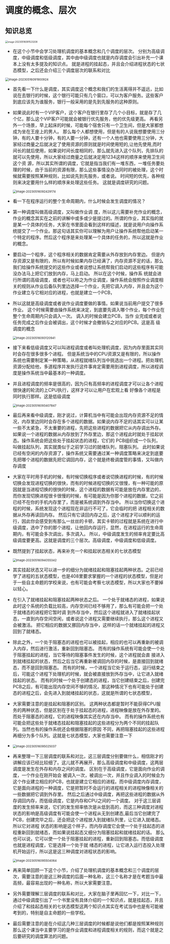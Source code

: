 # 调度的概念、层次



## 知识总览

<img src="https://cvp.oss-cn-shanghai.aliyuncs.com/picgo/202305160915357.png" alt="image-20230516091523208" style="zoom:50%;" />

* 在这个小节中会学习处理机调度的基本概念和几个调度的层次。 分别为高级调度，中级调度和低级调度，其中由中级调度也就是内存调度会引出补充一个课本上没有太多提及的知识点。 就是进程的挂起态，并且会介绍进程状态的七状态模型，之后还会介绍三个调度层次的联系和对比

<img src="https://cvp.oss-cn-shanghai.aliyuncs.com/picgo/202305160919048.png" alt="image-20230516091900924" style="zoom: 67%;" />

* 首先看一下什么是调度，其实调度这个概念和我们的生活离得并不遥远，比如说在去银行的时候，这个银行可能只有几个窗口，可以为客户服务。这些客户到底应该先为谁服务，银行一般采用的是先到先服务的这种原则。

* 如果说此时有一个VIP客户，这个客户在银行里存了几个小目标，就是存了几个亿，那么这个VIP客户可能就会被银行优先服务，他的优先级更高。 再看另外一个场景，早上起床的时候，可能每个宿舍只有一个卫生间，但是大家都想成为坐在王座上的男人。 那么每个人都想使用，但是有的人说我想要使用三分钟，有的人要十分钟，有的人要一分钟，还有一个人他也需要使用三分钟，大家经过商量之后就决定了使用资源的原则就是时间使用短的,让他先使用,而时间长的就后使用，如果说时间长度相同的，那么就先进入这个队列，先排队的就可以先使用，所以大家经过商量之后就决定用1234这样的顺序来使用卫生间这个资
  源，所以其实所谓的调度，它就是指当我们有一堆东西，一堆任务要处理的时候，由于当前的资源有限，那么这些事情没办法同时的被处理，这个时候就需要按照某种规则，比如说先到先服务，或者说。 时间短的优先，各种规则来决定要用什么样的顺序来处理这些任务。 这就是调度研究的问题。

  <img src="https://cvp.oss-cn-shanghai.aliyuncs.com/picgo/202305160924287.png" alt="image-20230516092429174" style="zoom:67%;" />

* 看一下在程序运行的整个生命周期内，什么时候会发生调度的情况？

* 第一种调度叫做高级调度，又叫做作业调
  度，所以这儿需要补充作业的概念，作业的概念其实在之前的讲解中或多或少是提过的。所谓的作业，其实指的就是某一个具体的任务，大家在书里面会看到这样的描述，就是说用户向操作系统提交了一个作业。那这句话其实你可以理解为用户让操作系统帮他启动某一个特定的程序。然后这个程序是来处理某一个具体的任务的，所以这就是作业的概念。

* 要启动一个程序，这个程序相关的数据肯定需要从外存放到内存里边。 但是内存资源又是有限的，所以有时候如果内存已经满了，内存资源不足的话，那么我们给操作系统提交的这些作业或者说想让系统帮我们启动的这些程序有可能没办法马上把它们放到内存，马上启动。 所以在这个时候，操作系
  统就会进行所谓的高级调度，或者也可以称之为作业调度，操作系统会按照作业调度相关的规则从作业后备队列里边选择一个作业，先把它调入内存，并且会为这个作业建立与它相对应的进程，也就是建立一个PCB，

* 所以这就是高级调度或者说作业调度要做的事情。如果说当前用户提交了很多作业。 这个时候需要由操作系统来决定，到底要先调入哪个作业，每个作业在整个生命周期内只会调入一次。 调入的时候会建立PCB，当作
  业完成或者说任务完成之后作业会被调出，这个时候才会撤销与之对应的PCB。这是高
  级调度的概念

  <img src="https://cvp.oss-cn-shanghai.aliyuncs.com/picgo/202305160931018.png" alt="image-20230516093120941" style="zoom: 67%;" />

* 接下来看低级调度又可以叫进程调度或者叫处理机调度，因为内存里面其实同时会存在很多很多个进程。 但是系统当中的CPU资源又是有限的，所以操作系统也需要制定某一种策略，从进程就绪队列当中挑选出一个进程。把处理机资源分配给他，多道程序并发执行这件事肯定需要用到进程调度，所以进程调度是操作系统当中最基本的一种调度。 

* 并且进程调度的频率是很高的，因为只有高频率的进程调度才可以让各个进程很快速的轮流的上CPU执行，这样才可以让用户在宏观上看 好像各个进程是同时执行那样。这是低级调度

  <img src="https://cvp.oss-cn-shanghai.aliyuncs.com/picgo/202305160934936.png" alt="image-20230516093407847" style="zoom: 67%;" />

* 最后再来看中级调度，刚才说过，计算机当中有可能会出现内存资源不足的情况，内存里边同时会存在多个进程的数据。如果说内存不足的话其实可以让某一些不太紧急，不太重要的进程，先把这些进程的数据把它从内存调出外存。如果说一个进程的数据从内存放到了外存里边，那这个进程此时就处于挂起状态。操作系统会把这些处于挂起状态的进程，它们的
  PCB组织成一个队列，叫做挂起队列，其实就类似于之前学习过的就绪队列，阻塞队列。 此时如果说已经有空闲的内存资源了，操作系统又需要通过某一种调度策略来决定到底要先把哪个进程的数据先把它调回内存，这个就是终极调度管的事情，又叫做内存调度

* 大家在平时用手机的时候，有时候切换程序或者说切换进程的时候，有的时候切换会发现进程切换的很快，而有的时候进程切换的又很慢，有一种可能的原因就是当进程切换的很快的时候，这个进程的数据有可能是放在内存里边的，而你发现切换进程很卡很慢的时候，有可能是因为你那个进程的数据，它之前已经不在你的手机内存里了，而是被系统调到外存当中。 所以当你切换这个进程的时候，系统发现这个进程现在非运行不可了，它会临时的把
  进程相关的数据从外存再读回内存。 然后只有它读回内存之后，这个进程才可以顺利的运行，因此你会感受到有那么一丝丝的卡顿，其实卡顿的过程就是系统在进行中级调度，选中了你的那个进程，让他回内存运行，显然，在进程运行的生命周期内，有可能会多次调出，多次调入。 所以，中级调度发生的频率肯定要比高级调度要更高。这就是调度的三个层次。高级调度，中级调度和低级调度。

* 既然提到了挂起状态，再来补充一个和挂起状态相关的七状态模型

  <img src="https://cvp.oss-cn-shanghai.aliyuncs.com/picgo/202305160940466.png" alt="image-20230516094055342" style="zoom: 67%;" />

* 其实挂起状态又可以进一步的细分为就绪挂起和阻塞挂起两种状态。之前已经学了进程的五状态模型，也是408里要求掌握的一个进程的状态模型，但是对于一些自主命题的学校来说，也有可能会考察七状态模型，所以大家也不要掉以轻心。

* 在引入了就绪挂起和阻塞挂起两种状态之后。 一个处于就绪态的进程，如果说此时这个系统的负载比较高，内存空间已经不够用了，那么有可能会把一个处于就绪态的进程把它暂时调
  到外存当中，然后这个进程就进入了就绪挂起状态，一直到内存空间空闲，或者说这个进程又需要继续执行，那么这个进程又会被激活。 把它相应的数据又挪回内存当中，这样的话一个就绪挂起的进程又回到了就绪态。 

* 除此之外，一个处于阻塞态的进程也可以被挂起，相应的也可以再重新的被调入内存，然后进行激活，重新回到阻塞态。 而有的操作系统有可能会使一个处于阻塞挂起的进程，当它等待的阻塞事件发生的时候，这个进程就会直
  接进入到就绪挂起的状态，然后之后当它再重新被调回内存的时候，是直接回到就绪态，而不是回到阻塞态。 而有的时候，一个进程当它处于运行态，运行结束之后，可能这个进程下处理机的时候，就会被直接放到外存当中，让它进入就绪挂起的状态。 而有的时候一个处于创建态的进程，当它创建结束之后，创建完PCB之后，有可能出现内存空间不够的情况，那这种情况下也有可能处于创建态的进程之后，会先进入到就绪挂起的状态，这就是所谓的七状态模型，

* 大家需要注意的是挂起和阻塞的区别。 这两种状态都是暂时不能获得CPU服务的两种状态，但是区别在于处于挂起态的进程，进程映像是放在外存里的。 而处于阻塞态的进程，它的进程映像其实还在内存当中。 而有的操作系统也有可能会把这些处于就绪态挂起和阻塞挂起的这些进程分为两个不同的挂起队
  列。当然也有的操作系统还会根据阻塞的原因
  不同，再把阻塞挂起的这些进程再细分为多个队列。这就是七状态模型，大家也需要注意一下

* <img src="https://cvp.oss-cn-shanghai.aliyuncs.com/picgo/202305160950116.png" alt="image-20230516095025037" style="zoom:67%;" />

* 再来整理一下三层调度的联系和对比，这三层调度分别要做什么，相信刚才的讲解应该已经比较细了。这儿就不再展开，那么高级调度和中级调度，这两层调度是发生在外存和内存之间的调度。 区别在于高级调度，它是面向作业的调度，一个作业在刚开始会
  被调入一次，被调出一次，并且作业调入的时候会为这个作业建立相应的PCB，也就是建立它相应的进程。而中级调度内存调度，它是面向进程的一种调度，它是把暂时不会运行的进程相关的进程映像相关的一些数据把它调到外存里。 然后之后通过中级调度，再把这些进程的数据从外存调回内存，而低级调度，它是内存和CPU之间的一个调度。 对于这三层调度的发生频率来说，它们的发生频率依次是从低到高的，而这三种调度对进程状态的影响是高级调度有可能会使一个进程从无到创建态,最后当它创建完了PCB，创建完毕之后，还会把这个进程放入到就绪队列里，让它进入就绪态。 所以它对进程
  状态的影响是这个样子，而内存调度它会使一个处于挂起态的进程重新回到就绪态，而如果说挂起态又细分为阻塞挂起和就绪挂起的话。 那么也可以说，它可以使一个处于阻塞挂起的进程，重新回到阻塞态。而低级调度也就是进程调度，它是选择一个处于就
  绪态的进程，让它进入运行态投入处理机开始运行，所以这是这三种调度对进程状态的影响。 

  <img src="https://cvp.oss-cn-shanghai.aliyuncs.com/picgo/202305160955218.png" alt="image-20230516095504064" style="zoom: 67%;" />

* 再来简单回顾一下这个小节，介绍了处理机调度的基本概念和三个调度的层次，需要注意的是这三种调度的后面一种名称，这三个名称才是在考题当中最高频，最容易出现的一种名称，所以大家需要注意。

* 另外需要理解三层调度的联系和对比，大家在脑子里再回忆一下，对比一下，通过中级调度引出了一个书里没有具体介绍的一个知识点，就是挂起态，并且介绍了和挂起态相关的七状态模型这两个知识点其实在考试当中也是有可能被考到的，特别是自主命题的一些学校。 

* 最后需要注意的是在介绍这几种三层调度的时候都是说他们都是按照某种规则那么这个课当中主要学习的是作业调度和进程调度相关的规则，而这个就是之后要研究的调度算法的问题。